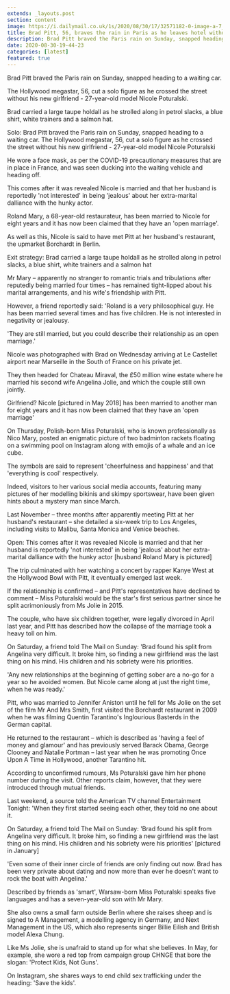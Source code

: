 ```yaml
---
extends: _layouts.post
section: content
image: https://i.dailymail.co.uk/1s/2020/08/30/17/32571182-0-image-a-7_1598806327038.jpg 
title: Brad Pitt, 56, braves the rain in Paris as he leaves hotel without girlfriend Nicole Poturalski, 27 
description: Brad Pitt braved the Paris rain on Sunday, snapped heading to a waiting car. 
date: 2020-08-30-19-44-23 
categories: [latest] 
featured: true 
--- 
```

Brad Pitt braved the Paris rain on Sunday, snapped heading to a waiting car.

The Hollywood megastar, 56, cut a solo figure as he crossed the street without his new girlfriend - 27-year-old model Nicole Poturalski.

Brad carried a large taupe holdall as he strolled along in petrol slacks, a blue shirt, white trainers and a salmon hat.

Solo: Brad Pitt braved the Paris rain on Sunday, snapped heading to a waiting car. The Hollywood megastar, 56, cut a solo figure as he crossed the street without his new girlfriend - 27-year-old model Nicole Poturalski

He wore a face mask, as per the COVID-19 precautionary measures that are in place in France, and was seen ducking into the waiting vehicle and heading off.

This comes after it was revealed Nicole is married and that her husband is reportedly 'not interested' in being 'jealous' about her extra-marital dalliance with the hunky actor. 

Roland Mary, a 68-year-old restaurateur, has been married to Nicole for eight years and it has now been claimed that they have an 'open marriage'.

As well as this, Nicole is said to have met Pitt at her husband's restaurant, the upmarket Borchardt in Berlin.

Exit strategy: Brad carried a large taupe holdall as he strolled along in petrol slacks, a blue shirt, white trainers and a salmon hat

Mr Mary – apparently no stranger to romantic trials and tribulations after reputedly being married four times – has remained tight-lipped about his marital arrangements, and his wife's friendship with Pitt.

However, a friend reportedly said: 'Roland is a very philosophical guy. He has been married several times and has five children. He is not interested in negativity or jealousy.

'They are still married, but you could describe their relationship as an open marriage.'

Nicole was photographed with Brad on Wednesday arriving at Le Castellet airport near Marseille in the South of France on his private jet.

They then headed for Chateau Miraval, the £50 million wine estate where he married his second wife Angelina Jolie, and which the couple still own jointly.

Girlfriend? Nicole [pictured in May 2018] has been married to another man for eight years and it has now been claimed that they have an 'open marriage'

On Thursday, Polish-born Miss Poturalski, who is known professionally as Nico Mary, posted an enigmatic picture of two badminton rackets floating on a swimming pool on Instagram along with emojis of a whale and an ice cube. 

The symbols are said to represent 'cheerfulness and happiness' and that 'everything is cool' respectively.

Indeed, visitors to her various social media accounts, featuring many pictures of her modelling bikinis and skimpy sportswear, have been given hints about a mystery man since March.

Last November – three months after apparently meeting Pitt at her husband's restaurant – she detailed a six-week trip to Los Angeles, including visits to Malibu, Santa Monica and Venice beaches.

Open: This comes after it was revealed Nicole is married and that her husband is reportedly 'not interested' in being 'jealous' about her extra-marital dalliance with the hunky actor [husband Roland Mary is pictured] 

The trip culminated with her watching a concert by rapper Kanye West at the Hollywood Bowl with Pitt, it eventually emerged last week. 

If the relationship is confirmed – and Pitt's representatives have declined to comment – Miss Poturalski would be the star's first serious partner since he split acrimoniously from Ms Jolie in 2015.

The couple, who have six children together, were legally divorced in April last year, and Pitt has described how the collapse of the marriage took a heavy toll on him.

On Saturday, a friend told The Mail on Sunday: 'Brad found his split from Angelina very difficult. It broke him, so finding a new girlfriend was the last thing on his mind. His children and his sobriety were his priorities. 

'Any new relationships at the beginning of getting sober are a no-go for a year so he avoided women. But Nicole came along at just the right time, when he was ready.'

Pitt, who was married to Jennifer Aniston until he fell for Ms Jolie on the set of the film Mr And Mrs Smith, first visited the Borchardt restaurant in 2009 when he was filming Quentin Tarantino's Inglourious Basterds in the German capital.

He returned to the restaurant – which is described as 'having a feel of money and glamour' and has previously served Barack Obama, George Clooney and Natalie Portman – last year when he was promoting Once Upon A Time in Hollywood, another Tarantino hit.

According to unconfirmed rumours, Ms Poturalski gave him her phone number during the visit. Other reports claim, however, that they were introduced through mutual friends.

Last weekend, a source told the American TV channel Entertainment Tonight: 'When they first started seeing each other, they told no one about it.

On Saturday, a friend told The Mail on Sunday: 'Brad found his split from Angelina very difficult. It broke him, so finding a new girlfriend was the last thing on his mind. His children and his sobriety were his priorities' [pictured in January]

'Even some of their inner circle of friends are only finding out now. Brad has been very private about dating and now more than ever he doesn't want to rock the boat with Angelina.'

Described by friends as 'smart', Warsaw-born Miss Poturalski speaks five languages and has a seven-year-old son with Mr Mary.

She also owns a small farm outside Berlin where she raises sheep and is signed to A Management, a modelling agency in Germany, and Next Management in the US, which also represents singer Billie Eilish and British model Alexa Chung.

Like Ms Jolie, she is unafraid to stand up for what she believes. In May, for example, she wore a red top from campaign group CHNGE that bore the slogan: 'Protect Kids, Not Guns'.

On Instagram, she shares ways to end child sex trafficking under the heading: 'Save the kids'.

